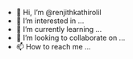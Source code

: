 - 👋 Hi, I’m @renjithkathirolil
- 👀 I’m interested in ...
- 🌱 I’m currently learning ...
- 💞️ I’m looking to collaborate on ...
- 📫 How to reach me ...

<!---
renjithkathirolil/renjithkathirolil is a ✨ special ✨ repository because its `README.md` (this file) appears on your GitHub profile.
You can click the Preview link to take a look at your changes.
--->
